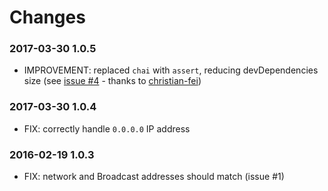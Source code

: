 # Changes

### 2017-03-30 1.0.5
 - IMPROVEMENT: replaced `chai` with `assert`, reducing devDependencies size (see [issue #4](https://github.com/pracucci/node-cidr-matcher/issues/4) - thanks to [christian-fei](https://github.com/christian-fei))

### 2017-03-30 1.0.4
 - FIX: correctly handle `0.0.0.0` IP address

### 2016-02-19 1.0.3
 - FIX: network and Broadcast addresses should match (issue #1)
